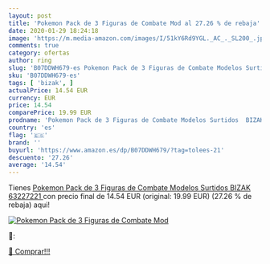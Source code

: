 ```yaml
---
layout: post
title: 'Pokemon Pack de 3 Figuras de Combate Mod al 27.26 % de rebaja'
date: 2020-01-29 18:24:18
image: 'https://m.media-amazon.com/images/I/51kY6Rd9YGL._AC_._SL200_.jpg'
comments: true
category: ofertas
author: ring
slug: 'B07DDWH679-es Pokemon Pack de 3 Figuras de Combate Modelos Surtidos...'
sku: 'B07DDWH679-es'
tags: [ 'bizak', ]
actualPrice: 14.54 EUR
currency: EUR
price: 14.54
comparePrice: 19.99 EUR
prodname: 'Pokemon Pack de 3 Figuras de Combate Modelos Surtidos  BIZAK 63227221 '
country: 'es'
flag: '🇪🇸'
brand: ''
buyurl: 'https://www.amazon.es/dp/B07DDWH679/?tag=tolees-21'
descuento: '27.26'
average: '14.54'
---
```


Tienes [Pokemon Pack de 3 Figuras de Combate Modelos Surtidos  BIZAK 63227221 ](https://www.amazon.es/dp/B07DDWH679/?tag=tolees-21) con precio final de  14.54 EUR (original: 19.99 EUR) (27.26 %  de rebaja) aqui!

[![Pokemon Pack de 3 Figuras de Combate Mod](https://m.media-amazon.com/images/I/51kY6Rd9YGL._AC_._SL200_.jpg)](https://www.amazon.es/dp/B07DDWH679/?tag=tolees-21)

🔎:


[🛒 Comprar!!!](https://www.amazon.es/dp/B07DDWH679/?tag=tolees-21)
